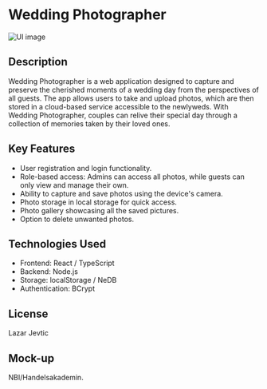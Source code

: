 # Wedding Photographer

![UI image](https://github.com/lazar93kg/wedding-photographer/assets/92717900/bfeba8b3-0b28-44aa-846f-61a43c7ee754)

## Description

Wedding Photographer is a web application designed to capture and preserve the cherished moments of a wedding day from the perspectives of all guests. The app allows users to take and upload photos, which are then stored in a cloud-based service accessible to the newlyweds. With Wedding Photographer, couples can relive their special day through a collection of memories taken by their loved ones.

## Key Features
- User registration and login functionality.
- Role-based access: Admins can access all photos, while guests can only view and manage their own.
- Ability to capture and save photos using the device's camera.
- Photo storage in local storage for quick access.
- Photo gallery showcasing all the saved pictures.
- Option to delete unwanted photos.

## Technologies Used
- Frontend: React / TypeScript 
- Backend: Node.js
- Storage: localStorage / NeDB 
- Authentication: BCrypt

## License
Lazar Jevtic
## Mock-up
NBI/Handelsakademin.
